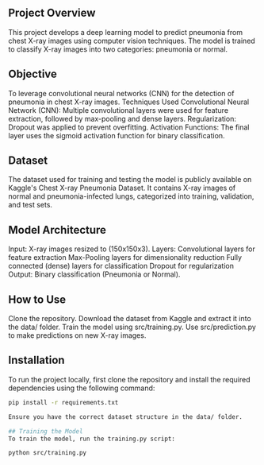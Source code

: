 ## Project Overview

This project develops a deep learning model to predict pneumonia from chest X-ray images using computer vision techniques. The model is trained to classify X-ray images into two categories: pneumonia or normal.

## Objective

To leverage convolutional neural networks (CNN) for the detection of pneumonia in chest X-ray images.
Techniques Used
Convolutional Neural Network (CNN): Multiple convolutional layers were used for feature extraction, followed by max-pooling and dense layers.
Regularization: Dropout was applied to prevent overfitting.
Activation Functions: The final layer uses the sigmoid activation function for binary classification.

## Dataset

The dataset used for training and testing the model is publicly available on Kaggle's Chest X-ray Pneumonia Dataset. It contains X-ray images of normal and pneumonia-infected lungs, categorized into training, validation, and test sets.

## Model Architecture

Input: X-ray images resized to (150x150x3).
Layers:
Convolutional layers for feature extraction
Max-Pooling layers for dimensionality reduction
Fully connected (dense) layers for classification
Dropout for regularization
Output: Binary classification (Pneumonia or Normal).

## How to Use

Clone the repository.
Download the dataset from Kaggle and extract it into the data/ folder.
Train the model using src/training.py.
Use src/prediction.py to make predictions on new X-ray images.

## Installation

To run the project locally, first clone the repository and install the required dependencies using the following command:

```bash
pip install -r requirements.txt

Ensure you have the correct dataset structure in the data/ folder.

## Training the Model
To train the model, run the training.py script:

python src/training.py

